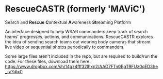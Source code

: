# RescueCASTR (formerly 'MAViC')
Search and **Rescue** **C**ontextual **A**wareness **Str**eaming Platform

An interface designed to help WSAR commanders keep track of search teams' progresses, actions, and communications. RescueCASTR explores the idea of sending search teams out wearing body cameras that stream live video or sequential photos periodically to commanders.

Some large files aren't included in the repo, but are required to build/run the code. For these files, download them here: https://www.dropbox.com/sh/14gz4fff32lhxn2/AAD7FTn0EgTRFUz0qED3he_-a?dl=0
